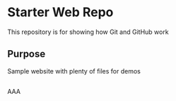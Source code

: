 # Starter Web Repo

This repository is for showing how Git and GitHub work

## Purpose

Sample website with plenty of files for demos

##

AAA
